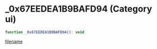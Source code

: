 # _0x67EEDEA1B9BAFD94 (Category ui)

```js
function _0x67EEDEA1B9BAFD94(): void
```

[filename](_0x67EEDEA1B9BAFD94_m.md ':include')
